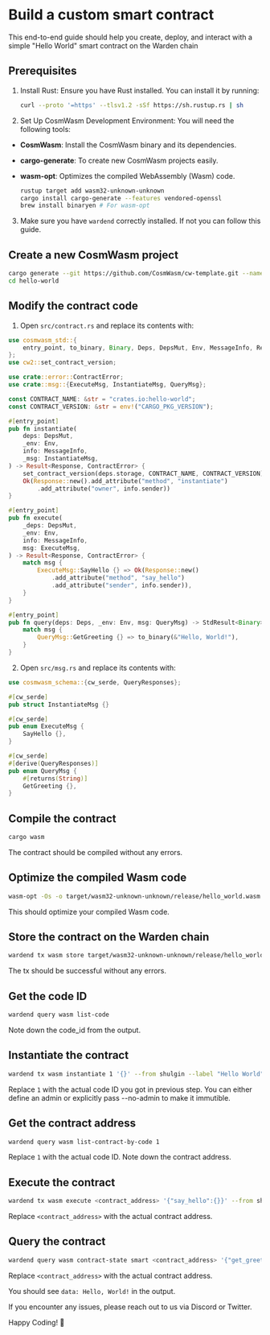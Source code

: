 ﻿---
sidebar_position: 5
---

# Build a custom smart contract

This end-to-end guide should help you create, deploy, and interact with a simple "Hello World" smart contract on the Warden chain

## Prerequisites

1. Install Rust: Ensure you have Rust installed. You can install it by running:

    ```bash
    curl --proto '=https' --tlsv1.2 -sSf https://sh.rustup.rs | sh
    ```

2. Set Up CosmWasm Development Environment: You will need the following tools:

- **CosmWasm**: Install the CosmWasm binary and its dependencies.
- **cargo-generate**: To create new CosmWasm projects easily.
- **wasm-opt**: Optimizes the compiled WebAssembly (Wasm) code.

    ```bash
    rustup target add wasm32-unknown-unknown
    cargo install cargo-generate --features vendored-openssl
    brew install binaryen # For wasm-opt
    ```

3. Make sure you have `wardend` correctly installed. If not you can follow this guide. <!-- To be added later -->

## Create a new CosmWasm project

```bash
cargo generate --git https://github.com/CosmWasm/cw-template.git --name hello-world
cd hello-world
```

## Modify the contract code

1. Open `src/contract.rs` and replace its contents with:

```rust
use cosmwasm_std::{
    entry_point, to_binary, Binary, Deps, DepsMut, Env, MessageInfo, Response, StdResult,
};
use cw2::set_contract_version;

use crate::error::ContractError;
use crate::msg::{ExecuteMsg, InstantiateMsg, QueryMsg};

const CONTRACT_NAME: &str = "crates.io:hello-world";
const CONTRACT_VERSION: &str = env!("CARGO_PKG_VERSION");

#[entry_point]
pub fn instantiate(
    deps: DepsMut,
    _env: Env,
    info: MessageInfo,
    _msg: InstantiateMsg,
) -> Result<Response, ContractError> {
    set_contract_version(deps.storage, CONTRACT_NAME, CONTRACT_VERSION)?;
    Ok(Response::new().add_attribute("method", "instantiate")
        .add_attribute("owner", info.sender))
}

#[entry_point]
pub fn execute(
    _deps: DepsMut,
    _env: Env,
    info: MessageInfo,
    msg: ExecuteMsg,
) -> Result<Response, ContractError> {
    match msg {
        ExecuteMsg::SayHello {} => Ok(Response::new()
            .add_attribute("method", "say_hello")
            .add_attribute("sender", info.sender)),
    }
}

#[entry_point]
pub fn query(deps: Deps, _env: Env, msg: QueryMsg) -> StdResult<Binary> {
    match msg {
        QueryMsg::GetGreeting {} => to_binary(&"Hello, World!"),
    }
}
```

2. Open `src/msg.rs` and replace its contents with:

```rust
use cosmwasm_schema::{cw_serde, QueryResponses};

#[cw_serde]
pub struct InstantiateMsg {}

#[cw_serde]
pub enum ExecuteMsg {
    SayHello {},
}

#[cw_serde]
#[derive(QueryResponses)]
pub enum QueryMsg {
    #[returns(String)]
    GetGreeting {},
}
```

## Compile the contract

```bash
cargo wasm
```

The contract should be compiled without any errors.

## Optimize the compiled Wasm code

```bash
wasm-opt -Os -o target/wasm32-unknown-unknown/release/hello_world.wasm target/wasm32-unknown-unknown/release/hello_world.wasm
```

This should optimize your compiled Wasm code.

## Store the contract on the Warden chain

```bash
wardend tx wasm store target/wasm32-unknown-unknown/release/hello_world.wasm --from shulgin --gas auto --gas-adjustment 1.3 --gas-prices 0.1uward -y
```

The tx should be successful without any errors.

## Get the code ID

```bash
wardend query wasm list-code
```

Note down the code_id from the output.

## Instantiate the contract

```bash
wardend tx wasm instantiate 1 '{}' --from shulgin --label "Hello World" --gas auto --gas-adjustment 1.3 --gas-prices 0.1uward --no-admin -y 
```

Replace `1` with the actual code ID you got in previous step.
You can either define an admin or explicitly pass --no-admin to make it immutible.

## Get the contract address

```bash
wardend query wasm list-contract-by-code 1
```

Replace `1` with the actual code ID. Note down the contract address.

## Execute the contract

```bash
wardend tx wasm execute <contract_address> '{"say_hello":{}}' --from shulgin --gas auto --gas-adjustment 1.3 --gas-prices 0.1uward -y
```

Replace `<contract_address>` with the actual contract address.

## Query the contract

```bash
wardend query wasm contract-state smart <contract_address> '{"get_greeting":{}}'
```

Replace `<contract_address>` with the actual contract address.

You should see `data: Hello, World!` in the output.

If you encounter any issues, please reach out to us via Discord or Twitter.

Happy Coding! 🚀